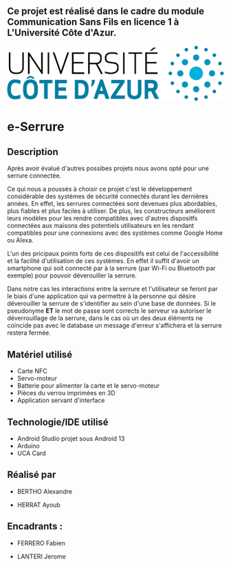 ## Ce projet est réalisé dans le cadre du module Communication Sans Fils en licence 1 à L'Université Côte d'Azur.

![image](https://github.com/Acerlations/serrure-connecte/blob/dev/docs/images/UCA.png)

# e-Serrure

## Description 

Après avoir évalué d'autres possibes projets nous avons opté pour une serrure connectée.

Ce qui nous a poussés à choisir ce projet c'est le développement considérable des systèmes de sécurité connectés durant les dernières années. En effet,
les serrures connectées sont devenues plus abordables, plus fiables et plus faciles à utiliser. De plus, les constructeurs améliorent leurs modèles pour les rendre
compatibles avec d'autres dispositfs connectées aux maisons des potentiels utilisateurs en les rendant compatibles pour une connexions avec des systèmes comme Google
Home ou Alexa.

L'un des pricipaux points forts de ces dispositifs est celui de l'accessibilité et la facilité d'utilisation de ces systèmes. En effet il suffit d'avoir un smartphone
qui soit connecté par à la serrure (par Wi-Fi ou Bluetooth par exemple) pour pouvoir déverouiller la serrure.

Dans notre cas les interactions entre la serrure et l'utilisateur se feront par le biais d'une application qui va permettre à la personne qui désire déverouiller la 
serrure de s'identifier au sein d'une base de données. Si le pseudonyme **ET** le mot de passe sont corrects le serveur va autoriser le déverrouillage de la serrure, 
dans le cas où un des deux éléments ne coïncide pas avec le database un message d'erreur s'affichera et la serrure restera fermée.

## Matériel utilisé

* Carte NFC
* Servo-moteur
* Batterie pour alimenter la carte et le servo-moteur
* Pièces du verrou imprimées en 3D
* Application servant d'interface

## Technologie/IDE utilisé

* Android Studio projet sous Android 13
* Arduino
* UCA Card

## Réalisé par
- BERTHO Alexandre
* HERRAT Ayoub
## Encadrants :
- FERRERO Fabien
* LANTERI Jerome
